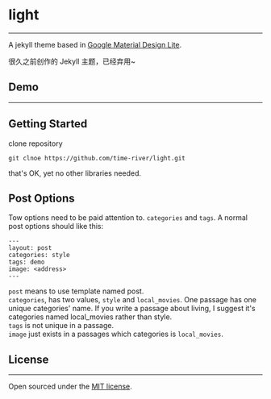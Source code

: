 # light
---
A jekyll theme based in [Google Material Design Lite](http://www.getmdl.io/index.html).

很久之前创作的 Jekyll 主题，已经弃用~

## Demo
---
## Getting Started

clone repository
```
git clnoe https://github.com/time-river/light.git
```
that's OK, yet no other libraries needed.

## Post Options

Tow options need to be paid attention to. `categories` and `tags`. A normal post options should like this:  
```
---
layout: post
categories: style
tags: demo
image: <address>
---
```
`post` means to use template named post.  
`categories`, has two values, `style` and `local_movies`. One passage has one unique categories' name. If you write a passage about living, I suggest it's categories named local_movies rather than style.  
`tags` is not unique in a passage.  
`image` just exists in a passages which categories is `local_movies`. 

## License
-------
Open sourced under the [MIT license](LICENSE).
